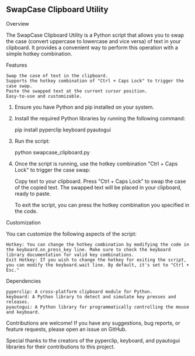 ## SwapCase Clipboard Utility

Overview

The SwapCase Clipboard Utility is a Python script that allows you to swap the case (convert uppercase to lowercase and vice versa) of text in your clipboard. It provides a convenient way to perform this operation with a simple hotkey combination.


Features

    Swap the case of text in the clipboard.
    Supports the hotkey combination of "Ctrl + Caps Lock" to trigger the case swap.
    Paste the swapped text at the current cursor position.
    Easy-to-use and customizable.


1. Ensure you have Python and pip installed on your system.

2. Install the required Python libraries by running the following command:

    pip install pyperclip keyboard pyautogui

3. Run the script:

    python swapcase_clipboard.py

4. Once the script is running, use the hotkey combination "Ctrl + Caps Lock" to trigger the case swap:

    Copy text to your clipboard.
    Press "Ctrl + Caps Lock" to swap the case of the copied text.
    The swapped text will be placed in your clipboard, ready to paste.

    To exit the script, you can press the hotkey combination you specified in the code.


Customization

You can customize the following aspects of the script:

    Hotkey: You can change the hotkey combination by modifying the code in the keyboard.on_press_key line. Make sure to check the keyboard library documentation for valid key combinations.
    Exit Hotkey: If you wish to change the hotkey for exiting the script, you can modify the keyboard.wait line. By default, it's set to "Ctrl + Esc."


Dependencies

    pyperclip: A cross-platform clipboard module for Python.
    keyboard: A Python library to detect and simulate key presses and releases.
    pyautogui: A Python library for programmatically controlling the mouse and keyboard.



Contributions are welcome! If you have any suggestions, bug reports, or feature requests, please open an issue on GitHub.

Special thanks to the creators of the pyperclip, keyboard, and pyautogui libraries for their contributions to this project.
